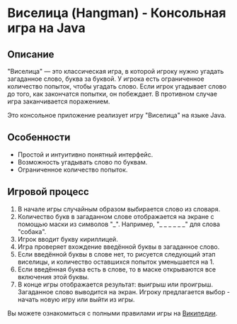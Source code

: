 # Виселица (Hangman) - Консольная игра на Java

## Описание

"Виселица" — это классическая игра, в которой игроку нужно угадать
загаданное слово, буква за буквой. У игрока есть ограниченное количество
попыток, чтобы угадать слово. Если игрок угадывает слово до того,
как закончатся попытки, он побеждает. В противном случае игра
заканчивается поражением.

Это консольное приложение реализует игру "Виселица" на языке Java.

## Особенности

- Простой и интуитивно понятный интерфейс.
- Возможность угадывать слово по буквам.
- Ограниченное количество попыток.

## Игровой процесс

1. В начале игры случайным образом выбирается слово из словаря.
2. Количество букв в загаданном слове отображается на экране с помощью маски из символов "\_". Например, "_ _ _ _ _ _" для слова "собака".
3. Игрок вводит букву кириллицей.
4. Игра проверяет вхождение введённой буквы в загаданное слово.
5. Если введённой буквы в слове нет, то рисуется следующий этап виселицы, и количество оставшихся попыток уменьшается на 1.
6. Если введённая буква есть в слове, то в маске открываются все включения этой буквы.
7. В конце игры отображается результат: выигрыш или проигрыш. Загаданное слово выводится на экран. Игроку предлагается выбор - начать новую игру или выйти из игры.

Вы можете ознакомиться с полными правилами игры на [Википедии](https://ru.wikipedia.org/wiki/%D0%92%D0%B8%D1%81%D0%B5%D0%BB%D0%B8%D1%86%D0%B0_%28%D0%B8%D0%B3%D1%80%D0%B0%29).
